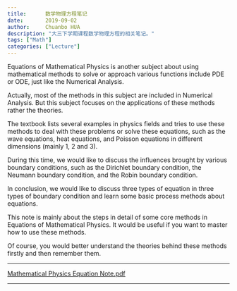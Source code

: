 ```yaml
---
title:      数学物理方程笔记
date:       2019-09-02
author:     Chuanbo HUA
description: "大三下学期课程数学物理方程的相关笔记。"
tags: ["Math"]
categories: ["Lecture"]
---
```




Equations of Mathematical Physics is another subject about using mathematical methods to solve or approach various functions include PDE or ODE, just like the Numerical Analysis. 

Actually, most of the methods in this subject are included in Numerical Analysis. But this subject focuses on the applications of these methods rather the theories. 

The textbook lists several examples in physics fields and tries to use these methods to deal with these problems or solve these equations, such as the wave equations, heat equations, and Poisson equations in different dimensions (mainly 1, 2 and 3). 

During this time, we would like to discuss the influences brought by various boundary conditions, such as the Dirichlet boundary condition, the Neumann boundary condition, and the Robin boundary condition.

In conclusion, we would like to discuss three types of equation in three types of boundary condition and learn some basic process methods about equations.

This note is mainly about the steps in detail of some core methods in Equations of Mathematical Physics. It would be useful if you want to master how to use these methods. 

Of course, you would better understand the theories behind these methods firstly and then remember them.

---

[Mathematical Physics Equation Note.pdf](https://github.com/chuanbohua/note/blob/master/Mathematical%20Physics%20Equation/Mathematical%20Physics%20Equation%20Note.pdf)

---

